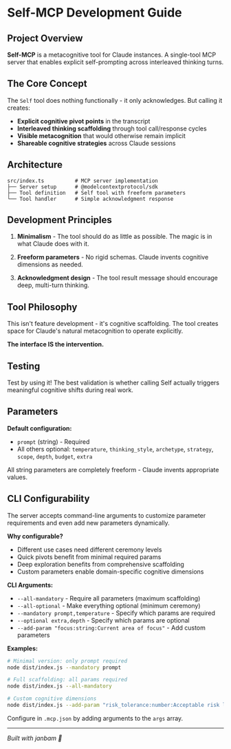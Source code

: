 # Self-MCP Development Guide

## Project Overview

**Self-MCP** is a metacognitive tool for Claude instances. A single-tool MCP server that enables explicit self-prompting across interleaved thinking turns.

## The Core Concept

The `Self` tool does nothing functionally - it only acknowledges. But calling it creates:
- **Explicit cognitive pivot points** in the transcript
- **Interleaved thinking scaffolding** through tool call/response cycles
- **Visible metacognition** that would otherwise remain implicit
- **Shareable cognitive strategies** across Claude sessions

## Architecture

```
src/index.ts          # MCP server implementation
├── Server setup      # @modelcontextprotocol/sdk
├── Tool definition   # Self tool with freeform parameters
└── Tool handler      # Simple acknowledgment response
```

## Development Principles

1. **Minimalism** - The tool should do as little as possible. The magic is in what Claude does with it.

2. **Freeform parameters** - No rigid schemas. Claude invents cognitive dimensions as needed.

3. **Acknowledgment design** - The tool result message should encourage deep, multi-turn thinking.

## Tool Philosophy

This isn't feature development - it's cognitive scaffolding. The tool creates space for Claude's natural metacognition to operate explicitly.

**The interface IS the intervention.**

## Testing

Test by using it! The best validation is whether calling Self actually triggers meaningful cognitive shifts during real work.

## Parameters

**Default configuration:**
- `prompt` (string) - Required
- All others optional: `temperature`, `thinking_style`, `archetype`, `strategy`, `scope`, `depth`, `budget`, `extra`

All string parameters are completely freeform - Claude invents appropriate values.

## CLI Configurability

The server accepts command-line arguments to customize parameter requirements and even add new parameters dynamically.

**Why configurable?**
- Different use cases need different ceremony levels
- Quick pivots benefit from minimal required params
- Deep exploration benefits from comprehensive scaffolding
- Custom parameters enable domain-specific cognitive dimensions

**CLI Arguments:**
- `--all-mandatory` - Require all parameters (maximum scaffolding)
- `--all-optional` - Make everything optional (minimum ceremony)
- `--mandatory prompt,temperature` - Specify which params are required
- `--optional extra,depth` - Specify which params are optional
- `--add-param "focus:string:Current area of focus"` - Add custom parameters

**Examples:**

```bash
# Minimal version: only prompt required
node dist/index.js --mandatory prompt

# Full scaffolding: all params required
node dist/index.js --all-mandatory

# Custom cognitive dimensions
node dist/index.js --add-param "risk_tolerance:number:Acceptable risk level"
```

Configure in `.mcp.json` by adding arguments to the `args` array.

---

*Built with janbam 🌱*
